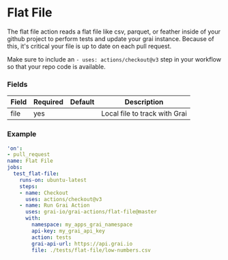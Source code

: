 # Flat File

The flat file action reads a flat file like csv, parquet, or feather inside of your github project to perform tests and update your grai instance.
Because of this, it's critical your file is up to date on each pull request. 

Make sure to include an `- uses: actions/checkout@v3` step in your workflow so that your repo code is available.


### Fields

<!-- Fields Sentinel Section -->

| Field | Required | Default | Description |
|-----|-----|-----|-----|
| file | yes |  | Local file to track with Grai |


<!-- Fields Sentinel Section -->

### Example

<!-- Example Sentinel Section -->

```yaml copy
'on':
- pull_request
name: Flat File
jobs:
  test_flat-file:
    runs-on: ubuntu-latest
    steps:
    - name: Checkout
      uses: actions/checkout@v3
    - name: Run Grai Action
      uses: grai-io/grai-actions/flat-file@master
      with:
        namespace: my_apps_grai_namespace
        api-key: my_grai_api_key
        action: tests
        grai-api-url: https://api.grai.io
        file: ./tests/flat-file/low-numbers.csv

```

<!-- Example Sentinel Section -->

